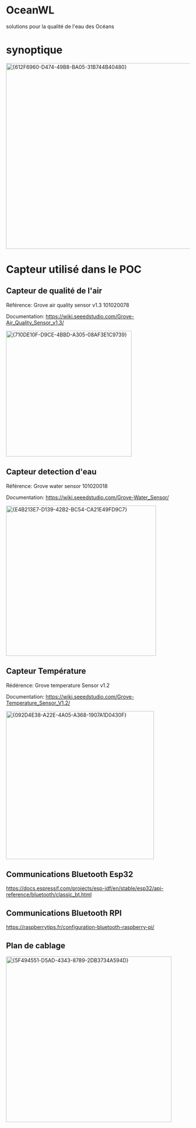 # OceanWL
solutions pour la qualité de l'eau des Océans
# synoptique 
<img width="508" alt="{612F6960-D474-49B8-BA05-31B744B40480}" src="https://github.com/user-attachments/assets/50d96fd1-d25f-471e-8c7b-04c24d353bb9" />

# Capteur utilisé dans le POC

## Capteur de qualité de l'air 
Référence: Grove air quality sensor v1.3 101020078

Documentation: https://wiki.seeedstudio.com/Grove-Air_Quality_Sensor_v1.3/

<img width="344" alt="{710DE10F-D9CE-4BBD-A305-08AF3E1C9739}" src="https://github.com/user-attachments/assets/44a077d4-c1ce-487b-958d-b6b6fcafdbc3" />


## Capteur detection d'eau
Référence: Grove water sensor 101020018 

Documentation: https://wiki.seeedstudio.com/Grove-Water_Sensor/

<img width="411" alt="{E4B213E7-D139-42B2-BC54-CA21E49FD9C7}" src="https://github.com/user-attachments/assets/d4f04073-7707-4d40-97af-b712707e8a82" />



## Capteur Température 

Rédérence: Grove temperature Sensor v1.2

Documentation: https://wiki.seeedstudio.com/Grove-Temperature_Sensor_V1.2/

<img width="405" alt="{092D4E38-A22E-4A05-A368-1907A1D0430F}" src="https://github.com/user-attachments/assets/15ef2a70-4971-45ac-89ea-a6d702634aca" />


## Communications Bluetooth Esp32
https://docs.espressif.com/projects/esp-idf/en/stable/esp32/api-reference/bluetooth/classic_bt.html

## Communications Bluetooth RPI
https://raspberrytips.fr/configuration-bluetooth-raspberry-pi/

## Plan de cablage 

<img width="453" alt="{5F494551-D5AD-4343-8789-2DB3734A594D}" src="https://github.com/user-attachments/assets/c2df1cc3-bbc6-4a5a-a60f-d3e8b94c425f" />






